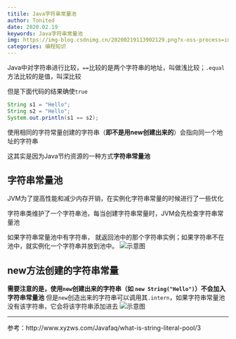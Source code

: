 ```yaml
---
titile: Java字符串常量池
author: Tonited
date: 2020.02.19
keywords: Java字符串常量池
img: https://img-blog.csdnimg.cn/20200219113902129.png?x-oss-process=image/watermark,type_ZmFuZ3poZW5naGVpdGk,shadow_10,text_aHR0cHM6Ly9ibG9nLmNzZG4ubmV0L3dlaXhpbl80MzU1MzY5NA==,size_16,color_FFFFFF,t_70
categories: 编程知识
---
```


Java中对字符串进行比较，`==`比较的是两个字符串的地址，叫做浅比较；`.equal`方法比较的是值，叫深比较

但是下面代码的结果确使`true`
```java
String s1 = "Hello";
String s2 = "Hello";
System.out.println(s1 == s2);
```
使用相同的字符常量创建的字符串（**即不是用new创建出来的**）会指向同一个地址的字符串

这其实是因为Java节约资源的一种方式**字符串常量池**

## 字符串常量池
JVM为了提高性能和减少内存开销，在实例化字符串常量的时候进行了一些优化

字符串类维护了一个字符串池，每当创建字符串常量时，JVM会先检查字符串常量池

如果字符串常量池中有字符串， 就返回池中的那个字符串实例；如果字符串不在池中，就实例化一个字符串并放到池中。
![示意图](https://img-blog.csdnimg.cn/20200219113902129.png?x-oss-process=image/watermark,type_ZmFuZ3poZW5naGVpdGk,shadow_10,text_aHR0cHM6Ly9ibG9nLmNzZG4ubmV0L3dlaXhpbl80MzU1MzY5NA==,size_16,color_FFFFFF,t_70)

## new方法创建的字符串常量

**需要注意的是，使用`new`创建出来的字符串（如 `new String("Hello")`）不会加入字符串常量池**
但是`new`创造出来的字符串可以调用其`.intern`，如果字符串常量池没有该字符串，它会将该字符串添加进去
![示意图](https://img-blog.csdnimg.cn/2020021911361225.png?x-oss-process=image/watermark,type_ZmFuZ3poZW5naGVpdGk,shadow_10,text_aHR0cHM6Ly9ibG9nLmNzZG4ubmV0L3dlaXhpbl80MzU1MzY5NA==,size_16,color_FFFFFF,t_70)

<hr/>
参考：http://www.xyzws.com/Javafaq/what-is-string-literal-pool/3